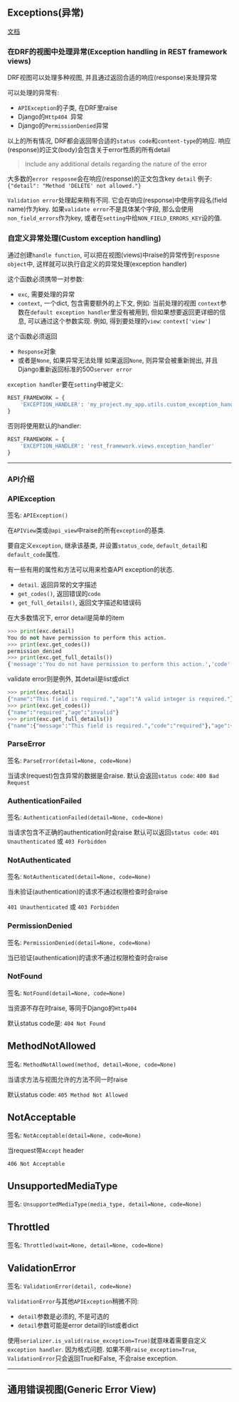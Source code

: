 ## Exceptions(异常)

[文档](http://www.django-rest-framework.org/api-guide/exceptions/)

### 在DRF的视图中处理异常(Exception handling in REST framework views)

DRF视图可以处理多种视图, 并且通过返回合适的响应(response)来处理异常

可以处理的异常有:
- ```APIException```的子类, 在DRF里raise
- Django的```Http404 ```异常
- Django的```PermissionDenied```异常

以上的所有情况, DRF都会返回带合适的```status code```和```content-type```的响应. 响应(response)的正文(body)会包含关于error性质的所有detail

> include any additional details regarding the nature of the error

大多数的```error resposne```会在响应(response)的正文包含key ```detail```
例子: ```{"detail": "Method 'DELETE' not allowed."}```

```Validation error```处理起来稍有不同. 它会在响应(response)中使用字段名(field name)作为key. 如果```validate error```不是具体某个字段, 那么会使用```non_field_errors```作为key, 或者在```setting```中给```NON_FIELD_ERRORS_KEY```设的值. 

### 自定义异常处理(Custom exception handling)

通过创建```handle function```, 可以把在视图(views)中raise的异常传到```resposne object```中, 这样就可以执行自定义的异常处理(exception handler)

这个函数必须携带一对参数:
- ```exc```, 需要处理的异常
- ```context```, 一个dict, 包含需要额外的上下文, 例如: 当前处理的视图
```context```参数在```default exception handler```里没有被用到, 但如果想要返回更详细的信息, 可以通过这个参数实现. 例如, 得到要处理的```view```: ```context['view']```

这个函数必须返回
- ```Response```对象
- 或者是```None```, 如果异常无法处理
如果返回```None```, 则异常会被重新抛出, 并且Django重新返回标准的500```server error```


```exception handler```要在```setting```中被定义:
```python
REST_FRAMEWORK = {
    'EXCEPTION_HANDLER': 'my_project.my_app.utils.custom_exception_handler'
}
```
否则将使用默认的handler:

```python
REST_FRAMEWORK = {
    'EXCEPTION_HANDLER': 'rest_framework.views.exception_handler'
}
```

-------

### API介绍

### APIException

签名: ```APIException()```

在```APIView```类或```@api_view```中raise的所有```exception```的基类.

要自定义```exception```, 继承该基类, 并设置```status_code```, ```default_detail```和```default_code```属性.

有一些有用的属性和方法可以用来检查API exception的状态. 
- ```detail```. 返回异常的文字描述
- ```get_codes()```, 返回错误的```code```
- ```get_full_details()```, 返回文字描述和错误码

在大多数情况下, error detail是简单的item
```python
>>> print(exc.detail)
You do not have permission to perform this action.
>>> print(exc.get_codes())
permission_denied
>>> print(exc.get_full_details())
{'message':'You do not have permission to perform this action.','code':'permission_denied'}
```

validate error则是例外, 其detail是list或dict
```python
>>> print(exc.detail)
{"name":"This field is required.","age":"A valid integer is required."}
>>> print(exc.get_codes())
{"name":"required","age":"invalid"}
>>> print(exc.get_full_details())
{"name":{"message":"This field is required.","code":"required"},"age":{"message":"A valid integer is required.","code":"invalid"}}
```

### ParseError

签名: ```ParseError(detail=None, code=None)```

当请求(request)包含异常的数据是会raise.
默认会返回```status code```: ```400 Bad Request```

### AuthenticationFailed

签名: ```AuthenticationFailed(detail=None, code=None)```

当请求包含不正确的authentication时会raise
默认可以返回```status code```: ```401 Unauthenticated``` 或 ```403 Forbidden```

### NotAuthenticated

签名: ```NotAuthenticated(detail=None, code=None)```

当未验证(authentication)的请求不通过权限检查时会raise

```401 Unauthenticated``` 或 ```403 Forbidden```

### PermissionDenied

签名: ```PermissionDenied(detail=None, code=None)```

当已验证(authentication)的请求不通过权限检查时会raise

### NotFound

签名: ```NotFound(detail=None, code=None)```

当资源不存在时raise, 等同于Django的```Http404```

默认status code是: ```404 Not Found```

## MethodNotAllowed

签名: ```MethodNotAllowed(method, detail=None, code=None)```

当请求方法与视图允许的方法不同一时raise

默认status code: ```405 Method Not Allowed```

## NotAcceptable

签名: ```NotAcceptable(detail=None, code=None)```

当request带```Accept``` header

```406 Not Acceptable```

## UnsupportedMediaType

签名: ```UnsupportedMediaType(media_type, detail=None, code=None)```

## Throttled

签名: ```Throttled(wait=None, detail=None, code=None)```

## ValidationError

签名: ```ValidationError(detail, code=None)```

```ValidationError```与其他```APIException```稍微不同:
- ```detail```参数是必须的, 不是可选的
- ```detail```参数可能是error detail的list或者dict

使用```serializer.is_valid(raise_exception=True)```就意味着需要自定义```exception handler```. 因为格式问题. 如果不用```raise_exception=True```, ```ValidationError```只会返回True和False, 不会raise exception.

---

## 通用错误视图(Generic Error View)

